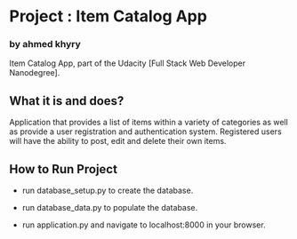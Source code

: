 # Project : Item Catalog App
### by ahmed khyry

Item Catalog App, part of the Udacity [Full Stack Web Developer
Nanodegree].

## What it is and does?

Application that provides a list of items within a variety of categories as well as provide a user registration and authentication system. Registered users will have the ability to post, edit and delete their own items.

## How to Run Project

* run database_setup.py to create the database.

* run database_data.py to populate the database.

* run application.py and navigate to localhost:8000 in your browser.